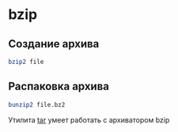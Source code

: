 # bzip
## Создание архива
```bash
bzip2 file
```

## Распаковка архива
```bash
bunzip2 file.bz2
```

Утилита [tar](./TAR.md) умеет работать с архиватором bzip
